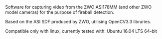 Software for capturing video from the ZWO ASI178MM (and other ZWO model cameras) for the purpose of fireball detection.

Based on the ASI SDF produced by ZWO, utilising OpenCV3.3 libraries.

Compatible only with linux, currently tested with:
	Ubuntu 16.04 LTS 64-bit

